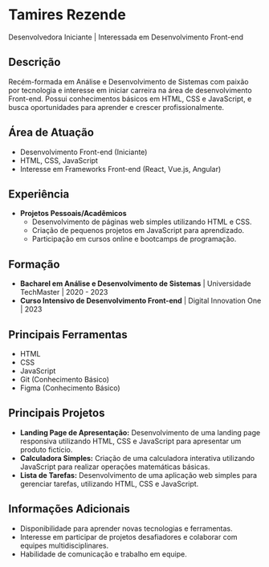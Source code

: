 # Tamires Rezende

Desenvolvedora Iniciante | Interessada em Desenvolvimento Front-end

## Descrição

Recém-formada em Análise e Desenvolvimento de Sistemas com paixão por tecnologia e interesse em iniciar carreira na área de desenvolvimento Front-end. Possui conhecimentos básicos em HTML, CSS e JavaScript, e busca oportunidades para aprender e crescer profissionalmente.

## Área de Atuação

- Desenvolvimento Front-end (Iniciante)
- HTML, CSS, JavaScript
- Interesse em Frameworks Front-end (React, Vue.js, Angular)

## Experiência

- **Projetos Pessoais/Acadêmicos**
  - Desenvolvimento de páginas web simples utilizando HTML e CSS.
  - Criação de pequenos projetos em JavaScript para aprendizado.
  - Participação em cursos online e bootcamps de programação.

## Formação

- **Bacharel em Análise e Desenvolvimento de Sistemas** | Universidade TechMaster | 2020 - 2023
- **Curso Intensivo de Desenvolvimento Front-end** | Digital Innovation One | 2023

## Principais Ferramentas

- HTML
- CSS
- JavaScript
- Git (Conhecimento Básico)
- Figma (Conhecimento Básico)

## Principais Projetos

- **Landing Page de Apresentação:** Desenvolvimento de uma landing page responsiva utilizando HTML, CSS e JavaScript para apresentar um produto fictício.
- **Calculadora Simples:** Criação de uma calculadora interativa utilizando JavaScript para realizar operações matemáticas básicas.
- **Lista de Tarefas:** Desenvolvimento de uma aplicação web simples para gerenciar tarefas, utilizando HTML, CSS e JavaScript.

## Informações Adicionais

- Disponibilidade para aprender novas tecnologias e ferramentas.
- Interesse em participar de projetos desafiadores e colaborar com equipes multidisciplinares.
- Habilidade de comunicação e trabalho em equipe.
